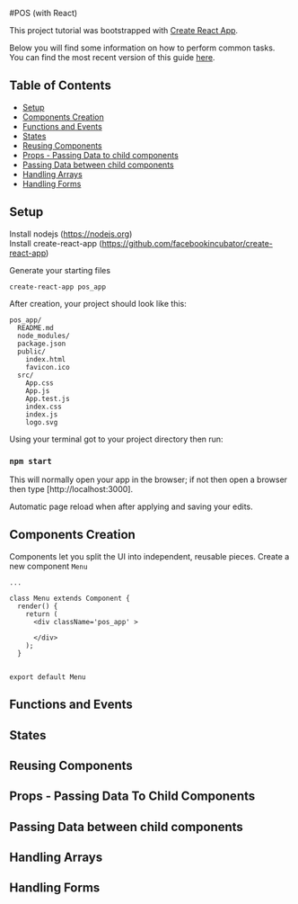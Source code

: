 #POS (with React)


This project tutorial was bootstrapped with [Create React App](https://github.com/facebookincubator/create-react-app).

Below you will find some information on how to perform common tasks.<br>
You can find the most recent version of this guide [here](https://github.com/facebookincubator/create-react-app/blob/master/packages/react-scripts/template/README.md).

## Table of Contents
- [Setup](#setup)
- [Components Creation](#creating-new-components)
- [Functions and Events](#functions-and-events)
- [States](#states)
- [Reusing Components](#reusing-components)
- [Props - Passing Data to child components](#props---passing-data-to-child-components)
- [Passing Data between child components](#passing-data-between-child-components)
- [Handling Arrays](#handling-arrays)
- [Handling Forms](#handling-forms)

## Setup
Install nodejs (https://nodejs.org)<br>
Install create-react-app (https://github.com/facebookincubator/create-react-app)<br>

Generate your starting files
```
create-react-app pos_app
```

After creation, your project should look like this:

```
pos_app/
  README.md
  node_modules/
  package.json
  public/
    index.html
    favicon.ico
  src/
    App.css
    App.js
    App.test.js
    index.css
    index.js
    logo.svg
```

Using your terminal got to your project directory then run:
### `npm start`

This will normally open your app in the browser;  if not then open a browser then type [http://localhost:3000].

Automatic page reload when after applying and saving your edits.






## Components Creation
Components let you split the UI into independent, reusable pieces.
Create a new component `Menu`
```
...

class Menu extends Component {
  render() {
    return (
      <div className='pos_app' >
        
      </div>
    );
  }


export default Menu
```


## Functions and Events


## States


## Reusing Components


## Props - Passing Data To Child Components


## Passing Data between child components


## Handling Arrays


## Handling Forms









